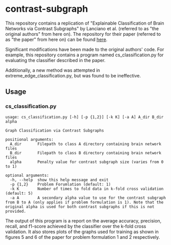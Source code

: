 # contrast-subgraph
This repository contains a replication of "Explainable Classification of Brain Networks via Contrast Subgraphs" by Lanciano et al. (referred to as "the original authors" from here on). The repository for their paper (referred to as "the paper" from here on) can be found [here](https://github.com/tlancian/contrast-subgraph).

Significant modifications have been made to the original authors' code. For example, this repository contains a program named cs_classification.py for evaluating the classifier described in the paper.

Additionally, a new method was attempted in extreme_edge_classification.py, but was found to be ineffective.

## Usage

### cs_classification.py
```
usage: cs_classification.py [-h] [-p {1,2}] [-k K] [-a A] A_dir B_dir alpha

Graph Classification via Contrast Subgraphs

positional arguments:
  A_dir       Filepath to class A directory containing brain network files
  B_dir       Filepath to class B directory containing brain network files
  alpha       Penalty value for contrast subgraph size (varies from 0 to 1)

optional arguments:
  -h, --help  show this help message and exit
  -p {1,2}    Problem Forumlation (default: 1)
  -k K        Number of times to fold data in k-fold cross validation (default: 5)
  -a A        A secondary alpha value to use for the contrast subgraph from B to A (only applies if problem formulation is 1). Note that the original alpha is used for both contrast subgraphs if this is not provided.
```

The output of this program is a report on the average accuracy, precision, recall, and f1-score achieved by the classifier over the k-fold cross validation.
It also stores plots of the graphs used for training as shown in figures 5 and 6 of the paper for problem formulation 1 and 2 respectively.
